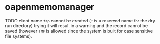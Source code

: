 # oapenmemomanager




TODO client name `tmp` cannot be created (it is a reserved name for the dry run directory) trying it will result in a warning and
the record cannot be saved (however `TMP` is allowed since the system is built for case sensitive file systems).